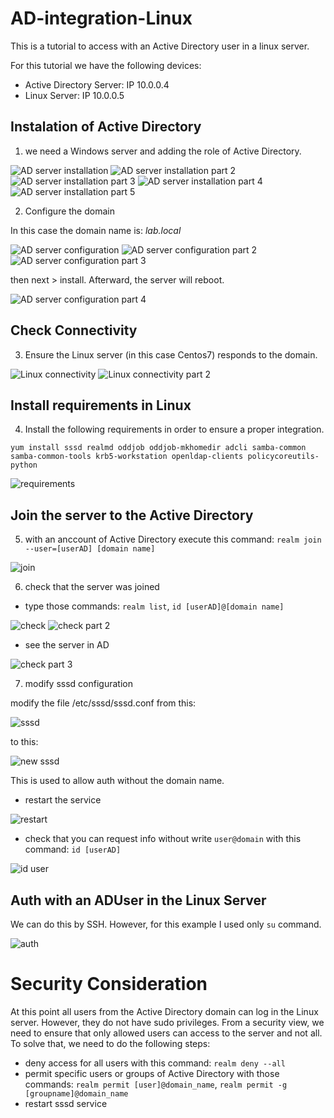 # AD-integration-Linux
This is a tutorial to access with an Active Directory user in a linux server.

For this tutorial we have the following devices:
* Active Directory Server: IP 10.0.0.4
* Linux Server: IP 10.0.0.5

## Instalation of Active Directory
1. we need a Windows server and adding the role of Active Directory.

![AD server installation](https://github.com/jean0828/AD-integration-Linux/blob/main/ADtutorial/ADserver1.jpg)
![AD server installation part 2](https://github.com/jean0828/AD-integration-Linux/blob/main/ADtutorial/ADserver2.png)
![AD server installation part 3](https://github.com/jean0828/AD-integration-Linux/blob/main/ADtutorial/ADserver3.png)
![AD server installation part 4](https://github.com/jean0828/AD-integration-Linux/blob/main/ADtutorial/ADserver4.png)
![AD server installation part 5](https://github.com/jean0828/AD-integration-Linux/blob/main/ADtutorial/ADserver5.png)

2. Configure the domain

In this case the domain name is: *lab.local*

![AD server configuration](https://github.com/jean0828/AD-integration-Linux/blob/main/ADtutorial/adconfiguration.png)
![AD server configuration part 2](https://github.com/jean0828/AD-integration-Linux/blob/main/ADtutorial/adconfiguration2.png)
![AD server configuration part 3](https://github.com/jean0828/AD-integration-Linux/blob/main/ADtutorial/adconfiguration3.png)

then next > install. Afterward, the server will reboot.


![AD server configuration part 4](https://github.com/jean0828/AD-integration-Linux/blob/main/ADtutorial/adconfiguration4.png)

## Check Connectivity

3. Ensure the Linux server (in this case Centos7) responds to the domain.

![Linux connectivity](https://github.com/jean0828/AD-integration-Linux/blob/main/ADtutorial/linuxserver.png)
![Linux connectivity part 2](https://github.com/jean0828/AD-integration-Linux/blob/main/ADtutorial/linuxserver2.png)

## Install requirements in Linux

4. Install the following requirements in order to ensure a proper integration.

`yum install sssd realmd oddjob oddjob-mkhomedir adcli samba-common samba-common-tools krb5-workstation openldap-clients policycoreutils-python`

 ![requirements](https://github.com/jean0828/AD-integration-Linux/blob/main/ADtutorial/requirements.png)
 
 ## Join the server to the Active Directory
 
 5. with an anccount of Active Directory execute this command:
 `realm join --user=[userAD] [domain name]`
 
  ![join](https://github.com/jean0828/AD-integration-Linux/blob/main/ADtutorial/joindomain.png)
 
 6. check that the server was joined
 
 * type those commands: `realm list`, `id [userAD]@[domain name]`


 ![check](https://github.com/jean0828/AD-integration-Linux/blob/main/ADtutorial/check.png)
 ![check part 2](https://github.com/jean0828/AD-integration-Linux/blob/main/ADtutorial/check3.png)
 
 * see the server in AD

![check part 3](https://github.com/jean0828/AD-integration-Linux/blob/main/ADtutorial/check2.png)

7. modify sssd configuration

modify the file /etc/sssd/sssd.conf from this:

![sssd](https://github.com/jean0828/AD-integration-Linux/blob/main/ADtutorial/sssd.png)

to this:

![new sssd](https://github.com/jean0828/AD-integration-Linux/blob/main/ADtutorial/sssd2.png)

This is used to allow auth without the domain name. 

* restart the service

![restart](https://github.com/jean0828/AD-integration-Linux/blob/main/ADtutorial/restart.png)

* check that you can request info without write `user@domain` with this command: `id [userAD]`

![id user](https://github.com/jean0828/AD-integration-Linux/blob/main/ADtutorial/sssd3.png)

## Auth with an ADUser in the Linux Server

We can do this by SSH. However, for this example I used only `su` command.

![auth](https://github.com/jean0828/AD-integration-Linux/blob/main/ADtutorial/userauth.png)


# Security Consideration

At this point all users from the Active Directory domain can log in the Linux server. However, they do not have sudo privileges. From a security view, we need to ensure that only allowed users can access to the server and not all. To solve that, we need to do the following steps:

* deny access for all users with this command: `realm deny --all`
* permit specific users or groups of Active Directory with those commands: `realm permit [user]@domain_name`, `realm permit -g [groupname]@domain_name`
* restart sssd service



